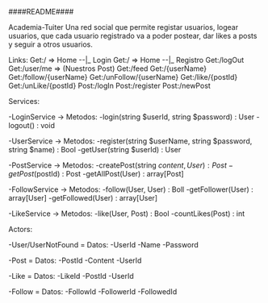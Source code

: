 
####README####

Academia-Tuiter 
Una red social que permite registar usuarios, logear usuarios, que cada usuario
registrado va a poder postear, dar likes a posts y seguir a otros usuarios.  

Links:
Get:/  => Home --|_ Login
Get:/  => Home --|_ Registro
Get:/logOut
Get:/user/me => (Nuestros Post)
Get:/feed
Get:/{userName}
Get:/follow/{userName}
Get:/unFollow/{userName}
Get:/like/{postId}
Get:/unLike/{postId}
Post:/logIn
Post:/register
Post:/newPost

Services:

-LoginService -> Metodos:
    -login(string $userId, string $password) : User
    -logout() : void

-UserService -> Metodos:
    -register(string $userName, string $password, string $name) : Bool
    -getUser(string $userId) : User

-PostService -> Metodos:
    -createPost(string $content, User) : Post
    -getPost($postId) : Post
    -getAllPost(User) : array[Post]

-FollowService -> Metodos:
    -follow(User, User) : Boll
    -getFollower(User) : array[User]
    -getFollowed(User) : array[User]

-LikeService -> Metodos:
    -like(User, Post) : Bool
    -countLikes(Post) : int
              
Actors:

-User/UserNotFound = Datos:
    -UserId
    -Name
    -Password
       
-Post = Datos:
    -PostId
    -Content
    -UserId

-Like = Datos:
    -LikeId
    -PostId
    -UserId

-Follow = Datos:
    -FollowId
    -FollowerId
    -FollowedId